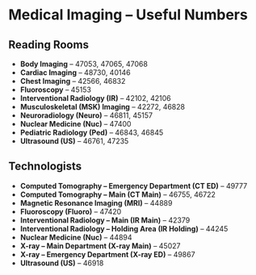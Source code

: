 # Medical Imaging – Useful Numbers

## Reading Rooms
- **Body Imaging** – 47053, 47065, 47068  
- **Cardiac Imaging** – 48730, 40146  
- **Chest Imaging** – 42566, 46832  
- **Fluoroscopy** – 45153  
- **Interventional Radiology (IR)** – 42102, 42106  
- **Musculoskeletal (MSK) Imaging** – 42272, 46828  
- **Neuroradiology (Neuro)** – 46811, 45157  
- **Nuclear Medicine (Nuc)** – 47400  
- **Pediatric Radiology (Ped)** – 46843, 46845  
- **Ultrasound (US)** – 46761, 47235  



## Technologists
- **Computed Tomography – Emergency Department (CT ED)** – 49777  
- **Computed Tomography – Main (CT Main)** – 46755, 46722  
- **Magnetic Resonance Imaging (MRI)** – 44889  
- **Fluoroscopy (Fluoro)** – 47420  
- **Interventional Radiology – Main (IR Main)** – 42379  
- **Interventional Radiology – Holding Area (IR Holding)** – 44245  
- **Nuclear Medicine (Nuc)** – 44894  
- **X-ray – Main Department (X-ray Main)** – 45027  
- **X-ray – Emergency Department (X-ray ED)** – 49867  
- **Ultrasound (US)** – 46918  
